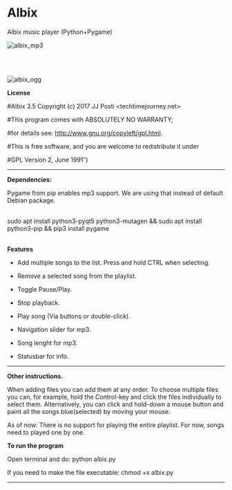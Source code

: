 # Albix
Albix music player (Python+Pygame)

![albix_mp3](https://user-images.githubusercontent.com/29865797/194680471-7360a825-a4cd-4017-aa1f-499e3312065a.png)

</br>
</br>



![albix_ogg](https://user-images.githubusercontent.com/29865797/194680473-e8d638e5-f5bd-43ea-9006-bc8663726223.png)


<b>License</b>

#Albix 3.5 Copyright (c) 2017 JJ Posti <techtimejourney.net>

#This program comes with ABSOLUTELY NO WARRANTY;

#for details see: http://www.gnu.org/copyleft/gpl.html.

#This is free software, and you are welcome to redistribute it under

#GPL Version 2, June 1991″)

 ___________________________

<b>Dependencies:</b>
</br>

Pygame from pip enables mp3 support. We are using that instead of default Debian package.

</br>
sudo apt install python3-pyqt5 python3-mutagen && sudo apt install python3-pip && pip3 install pygame



</br>
</br>


<b>Features</b>

- Add multiple songs to the list. Press and hold CTRL when selecting.

- Remove a selected song from the playlist.

- Toggle Pause/Play.

- Stop playback.

- Play song (Via buttons or double-click).


- Navigation slider for mp3.

- Song lenght for mp3.

- Statusbar for info.

_____________________

<b>Other instructions.</b>

When adding files you can add them at any order. To choose multiple files you can, for example, hold the Control-key and click the files individually to select them. Alternatively, you can click and hold-down a mouse button and paint all the songs blue(selected) by moving your mouse.

As of now: There is no support for playing the entire playlist. For now, songs need to played one by one. 


<b>To run the program</b>

Open terminal and do: python albix.py

If you need to make the file executable: chmod +x albix.py

_____________________________________

